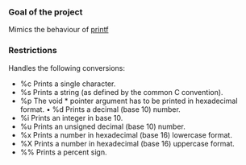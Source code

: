 ### Goal of the project 
Mimics the behaviour of [printf](https://manpages.ubuntu.com/manpages/noble/en/man1/printf.1.html)

### Restrictions
Handles the following conversions: 
* %c Prints a single character.
* %s Prints a string (as defined by the common C convention).
* %p The void * pointer argument has to be printed in hexadecimal format. • %d Prints a decimal (base 10) number.
* %i Prints an integer in base 10.
* %u Prints an unsigned decimal (base 10) number.
* %x Prints a number in hexadecimal (base 16) lowercase format.
* %X Prints a number in hexadecimal (base 16) uppercase format.
* %% Prints a percent sign.
